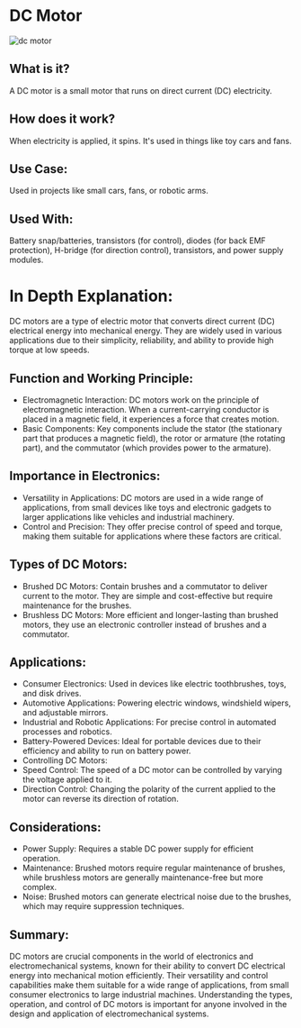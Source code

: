 # DC Motor

![dc motor](https://github.com/gurjindertoor/Learn-Electronics/assets/78512847/21167d14-ebdf-432b-9168-688ac1ee4172)

## What is it?

A DC motor is a small motor that runs on direct current (DC) electricity.

## How does it work?

When electricity is applied, it spins. It's used in things like toy cars and fans.

## Use Case:

Used in projects like small cars, fans, or robotic arms.

## Used With:

Battery snap/batteries, transistors (for control), diodes (for back EMF protection), H-bridge (for direction control), transistors, and power supply modules.

# In Depth Explanation:

DC motors are a type of electric motor that converts direct current (DC) electrical energy into mechanical energy. They are widely used in various applications due to their simplicity, reliability, and ability to provide high torque at low speeds.

## Function and Working Principle:

- Electromagnetic Interaction: DC motors work on the principle of electromagnetic interaction. When a current-carrying conductor is placed in a magnetic field, it experiences a force that creates motion.
- Basic Components: Key components include the stator (the stationary part that produces a magnetic field), the rotor or armature (the rotating part), and the commutator (which provides power to the armature).

## Importance in Electronics:

- Versatility in Applications: DC motors are used in a wide range of applications, from small devices like toys and electronic gadgets to larger applications like vehicles and industrial machinery.
- Control and Precision: They offer precise control of speed and torque, making them suitable for applications where these factors are critical.

## Types of DC Motors:

- Brushed DC Motors: Contain brushes and a commutator to deliver current to the motor. They are simple and cost-effective but require maintenance for the brushes.
- Brushless DC Motors: More efficient and longer-lasting than brushed motors, they use an electronic controller instead of brushes and a commutator.

## Applications:

- Consumer Electronics: Used in devices like electric toothbrushes, toys, and disk drives.
- Automotive Applications: Powering electric windows, windshield wipers, and adjustable mirrors.
- Industrial and Robotic Applications: For precise control in automated processes and robotics.
- Battery-Powered Devices: Ideal for portable devices due to their efficiency and ability to run on battery power.
- Controlling DC Motors:
- Speed Control: The speed of a DC motor can be controlled by varying the voltage applied to it.
- Direction Control: Changing the polarity of the current applied to the motor can reverse its direction of rotation.

## Considerations:

- Power Supply: Requires a stable DC power supply for efficient operation.
- Maintenance: Brushed motors require regular maintenance of brushes, while brushless motors are generally maintenance-free but more complex.
- Noise: Brushed motors can generate electrical noise due to the brushes, which may require suppression techniques.

## Summary:

DC motors are crucial components in the world of electronics and electromechanical systems, known for their ability to convert DC electrical energy into mechanical motion efficiently. Their versatility and control capabilities make them suitable for a wide range of applications, from small consumer electronics to large industrial machines. Understanding the types, operation, and control of DC motors is important for anyone involved in the design and application of electromechanical systems.
